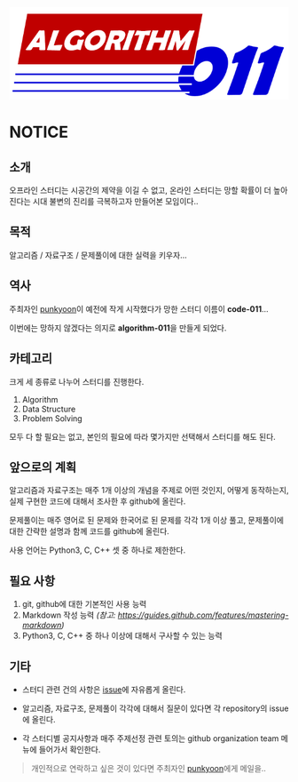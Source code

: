 ![logo](https://github.com/algorithm-011/notice/blob/master/logo.PNG)

# NOTICE

## 소개

오프라인 스터디는 시공간의 제약을 이길 수 없고, 온라인 스터디는 망할 확률이 더 높아진다는 시대 불변의 진리를 극복하고자 만들어본 모임이다..

## 목적

알고리즘 / 자료구조 / 문제풀이에 대한 실력을 키우자...

## 역사

주최자인 [punkyoon](https://github.com/punkyoon)이 예전에 작게 시작했다가 망한 스터디 이름이 **code-011**...

이번에는 망하지 않겠다는 의지로 **algorithm-011**을 만들게 되었다.

## 카테고리

크게 세 종류로 나누어 스터디를 진행한다.

1. Algorithm
2. Data Structure
3. Problem Solving

모두 다 할 필요는 없고, 본인의 필요에 따라 몇가지만 선택해서 스터디를 해도 된다.

## 앞으로의 계획

알고리즘과 자료구조는 매주 1개 이상의 개념을 주제로 어떤 것인지, 어떻게 동작하는지, 실제 구현한 코드에 대해서 조사한 후 github에 올린다.

문제풀이는 매주 영어로 된 문제와 한국어로 된 문제를 각각 1개 이상 풀고, 문제풀이에 대한 간략한 설명과 함께 코드를 github에 올린다.

사용 언어는 Python3, C, C++ 셋 중 하나로 제한한다.

## 필요 사항

1. git, github에 대한 기본적인 사용 능력
2. Markdown 작성 능력 _(참고: https://guides.github.com/features/mastering-markdown)_
3. Python3, C, C++ 중 하나 이상에 대해서 구사할 수 있는 능력

## 기타

- 스터디 관련 건의 사항은 [issue](https://github.com/algorithm-011/notice)에 자유롭게 올린다.

- 알고리즘, 자료구조, 문제풀이 각각에 대해서 질문이 있다면 각 repository의 issue에 올린다.

- 각 스터디별 공지사항과 매주 주제선정 관련 토의는 github organization team 메뉴에 들어가서 확인한다.

>개인적으로 연락하고 싶은 것이 있다면 주최자인 [punkyoon](https://github.com/punkyoon)에게 메일을..
